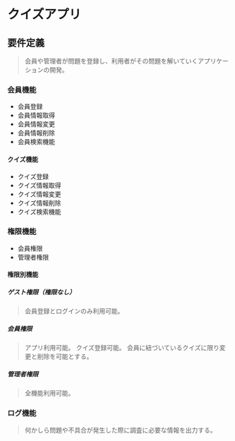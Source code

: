 # クイズアプリ

## 要件定義

> 会員や管理者が問題を登録し、利用者がその問題を解いていくアプリケーションの開発。

### 会員機能

- 会員登録
- 会員情報取得
- 会員情報変更
- 会員情報削除
- 会員検索機能

#### クイズ機能

- クイズ登録
- クイズ情報取得
- クイズ情報変更
- クイズ情報削除
- クイズ検索機能

### 権限機能

- 会員権限
- 管理者権限
  
#### 権限別機能

##### ゲスト権限（権限なし）

> 会員登録とログインのみ利用可能。

##### 会員権限

> アプリ利用可能。
> クイズ登録可能。
> 会員に紐づいているクイズに限り変更と削除を可能とする。

##### 管理者権限

> 全機能利用可能。

### ログ機能

> 何かしら問題や不具合が発生した際に調査に必要な情報を出力する。

